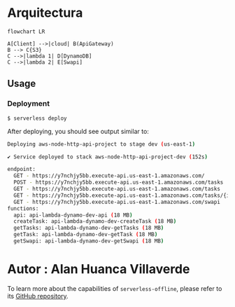 <!--
title: 'AWS Simple HTTP Endpoint example in NodeJS'
description: 'This template demonstrates how to make a simple HTTP API with Node.js running on AWS Lambda and API Gateway using the Serverless Framework.'
layout: Doc
framework: v3
platform: AWS
language: nodeJS
authorLink: 'https://github.com/serverless'
authorName: 'Serverless, inc.'
authorAvatar: 'https://avatars1.githubusercontent.com/u/13742415?s=200&v=4'
-->
# Arquitectura

```mermaid
flowchart LR

A[Client] -->|cloud| B(ApiGateway)
B --> C{S3}
C -->|lambda 1| D[DynamoDB]
C -->|lambda 2| E[Swapi]
```


## Usage

### Deployment

```
$ serverless deploy
```

After deploying, you should see output similar to:

```bash
Deploying aws-node-http-api-project to stage dev (us-east-1)

✔ Service deployed to stack aws-node-http-api-project-dev (152s)

endpoint: 
  GET - https://y7nchjy5bb.execute-api.us-east-1.amazonaws.com/
  POST - https://y7nchjy5bb.execute-api.us-east-1.amazonaws.com/tasks
  GET - https://y7nchjy5bb.execute-api.us-east-1.amazonaws.com/tasks
  GET - https://y7nchjy5bb.execute-api.us-east-1.amazonaws.com/tasks/{id}
  GET - https://y7nchjy5bb.execute-api.us-east-1.amazonaws.com/swapi
functions:
  api: api-lambda-dynamo-dev-api (18 MB)
  createTask: api-lambda-dynamo-dev-createTask (18 MB)
  getTasks: api-lambda-dynamo-dev-getTasks (18 MB)
  getTask: api-lambda-dynamo-dev-getTask (18 MB)
  getSwapi: api-lambda-dynamo-dev-getSwapi (18 MB)
```


# Autor : Alan Huanca Villaverde

To learn more about the capabilities of `serverless-offline`, please refer to its [GitHub repository](https://github.com/dherault/serverless-offline).
